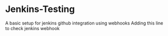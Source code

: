 # Jenkins-Testing
A basic setup for jenkins github integration using webhooks
Adding this line to check jenkins webhook
